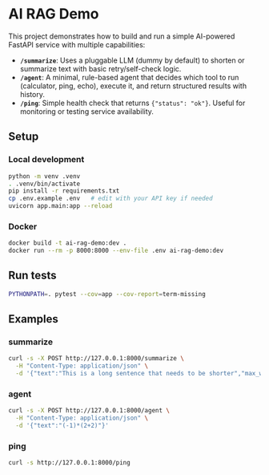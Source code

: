 # AI RAG Demo

This project demonstrates how to build and run a simple AI-powered FastAPI service with multiple capabilities:
- **`/summarize`**: Uses a pluggable LLM (dummy by default) to shorten or summarize text with basic retry/self-check logic.
- **`/agent`**: A minimal, rule-based agent that decides which tool to run (calculator, ping, echo), execute it, and return structured results with history.
- **`/ping`**: Simple health check that returns `{"status": "ok"}`. Useful for monitoring or testing service availability.

## Setup

### Local development
```bash
python -m venv .venv
. .venv/bin/activate
pip install -r requirements.txt
cp .env.example .env   # edit with your API key if needed
uvicorn app.main:app --reload
```

### Docker
```bash
docker build -t ai-rag-demo:dev .
docker run --rm -p 8000:8000 --env-file .env ai-rag-demo:dev
```

## Run tests
```bash
PYTHONPATH=. pytest --cov=app --cov-report=term-missing
```

## Examples

### summarize
```bash
curl -s -X POST http://127.0.0.1:8000/summarize \
  -H "Content-Type: application/json" \
  -d '{"text":"This is a long sentence that needs to be shorter","max_words":10}'
```

### agent
```bash
curl -s -X POST http://127.0.0.1:8000/agent \
  -H "Content-Type: application/json" \
  -d '{"text":"(-1)*(2+2)"}'
```

### ping
```bash
curl -s http://127.0.0.1:8000/ping
```
